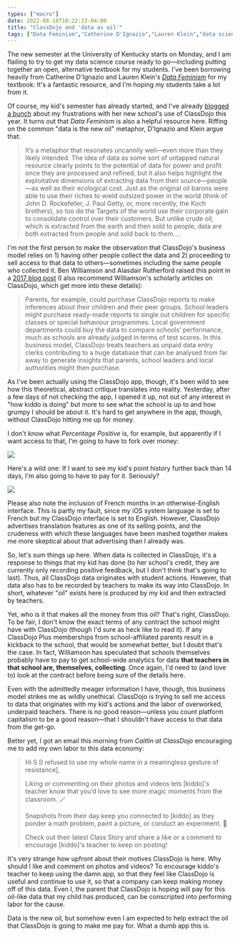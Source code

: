 ```yaml
---
types: ["macro"]
date: 2022-08-18T10:22:23-04:00
title: "ClassDojo and 'data as oil'"
tags: ["Data Feminism","Catherine D'Ignazio","Lauren Klein","data science","ClassDojo","ICT 661","OER","alternative textbooks","Ben Williamson","Alasdair Rutherford","edtech","data as oil"]
---
```

The new semester at the University of Kentucky starts on Monday, and I am flailing to try to get my data science course ready to go—including putting together an open, alternative textbook for my students. I've been borrowing heavily from Catherine D'Ignazio and Lauren Klein's *[Data Feminism](https://data-feminism.mitpress.mit.edu)* for my textbook: It's a fantastic resource, and I'm hoping my students take a lot from it.

Of course, my kid's semester has already started, and I've already [blogged a bunch](https://spencergreenhalgh.com/tags/classdojo) about my frustrations with her new school's use of ClassDojo this year. It turns out that *Data Feminism* is also a helpful resource here. Riffing on the common "data is the new oil" metaphor, D'Ignazio and Klein argue that: 

> It’s a metaphor that resonates uncannily well—even more than they likely intended. The idea of data as some sort of untapped natural resource clearly points to the potential of data for power and profit once they are processed and refined, but it also helps highlight the exploitative dimensions of extracting data from their source—people—as well as their ecological cost. Just as the original oil barons were able to use their riches to wield outsized power in the world (think of John D. Rockefeller, J. Paul Getty, or, more recently, the Koch brothers), so too do the Targets of the world use their corporate gain to consolidate control over their customers. But unlike crude oil, which is extracted from the earth and then sold to people, data are both extracted from people and sold back to them....

I'm not the first person to make the observation that ClassDojo's business model relies on 1) having other people collect the data and 2) proceeding to sell access to that data to others—sometimes including the same people who collected it. Ben Williamson and Alasdair Rutherford raised this point in a [2017 blog post](https://blogs.lse.ac.uk/parenting4digitalfuture/2017/01/04/classdojo-poses-data-protection-concerns-for-parents/) (I also recommend Williamson's scholarly articles on ClassDojo, which get more into these details): 

> Parents, for example, could purchase ClassDojo reports to make inferences about their children and their peer groups. School leaders might purchase ready-made reports to single out children for specific classes or special behaviour programmes. Local government departments could buy the data to compare schools’ performance, much as schools are already judged in terms of test scores. In this business model, ClassDojo treats teachers as unpaid data entry clerks contributing to a huge database that can be analysed from far away to generate insights that parents, school leaders and local authorities might then purchase.

As I've been actually using the ClassDojo app, though, it's been wild to see how this theoretical, abstract critique translates into reality. Yesterday, after a few days of not checking the app, I opened it up, not out of any interest in "how kiddo is doing" but more to see what the school is up to and how grumpy I should be about it. It's hard to get anywhere in the app, though, without ClassDojo hitting me up for money. 

I don't know what *Percentage Positive* is, for example, but apparently if I want access to that, I'm going to have to fork over money: 

![](https://spencergreenhalgh.com/ClassDojoPlus_PercentagePositive.jpg)

Here's a wild one: If I want to see my kid's point history further back than 14 days, I'm also going to have to pay for it. Seriously? 

![](https://spencergreenhalgh.com/ClassDojoPlus_Point_History.png)

Please also note the inclusion of French months in an otherwise-English interface. This is partly my fault, since my iOS system language is set to French but my ClassDojo interface is set to English. However, ClassDojo advertises translation features as one of its selling points, and the crudeness with which these languages have been mashed together makes me more skeptical about that advertising than I already was. 

So, let's sum things up here. When data is collected in ClassDojo, it's a response to things that my kid has done (to her school's credit, they are currently only recording positive feedback, but I don't think that's going to last). Thus, all ClassDojo data originates with student actions. However, that data also has to be recorded by teachers to make its way into ClassDojo. In short, whatever "oil" exists here is produced by my kid and then extracted by teachers. 

Yet, who is it that makes all the money from this oil? That's right, ClassDojo. To be fair, I don't know the exact terms of any contract the school might have with ClassDojo (though I'd sure as heck like to read it). If any ClassDojo Plus memberships from school-affiliated parents result in a kickback to the school, that would be somewhat better, but I doubt that's the case. In fact, Williamson has speculated that schools themselves probably have to pay to get school-wide analytics for data **that teachers in that school are, themselves, collecting**. Once again, I'd need to (and love to) look at the contract before being sure of the details here.

Even with the admittedly meager information I have, though, this business model strikes me as wildly unethical. ClassDojo is trying to sell me access to data that originates with my kid's actions and the labor of overworked, underpaid teachers. There is no good reason—unless you count platform capitalism to be a good reason—that I shouldn't have access to that data from the get-go.

Better yet, I got an email this morning from *Caitlin at ClassDojo* encouraging me to add my own labor to this data economy: 

> Hi S [I refused to use my whole name in a meaningless gesture of resistance],
> 
> Liking or commenting on their photos and videos lets [kiddo]'s teacher know that you’d love to see more magic moments from the classroom. 🪄
> 
> Snapshots from their day keep you connected to [kiddo] as they ponder a math problem, paint a picture, or conduct an experiment. 🧪
> 
> Check out their latest Class Story and share a like or a comment to encourage [kiddo]'s teacher to keep on posting!

It's very strange how upfront about their motives ClassDojo is here. Why should I like and comment on photos and videos? To encourage kiddo's teacher to keep using the damn app, so that they feel like ClassDojo is useful and continue to use it, so that a company can keep making money off of this data. Even I, the parent that ClassDojo is hoping will pay for this oil-like data that my child has produced, can be conscripted into performing labor for the cause.

Data is the new oil, but somehow even I am expected to help extract the oil that ClassDojo is going to make me pay for. What a dumb app this is.
